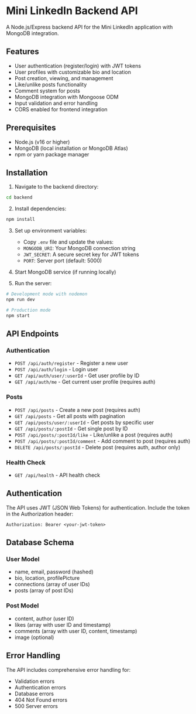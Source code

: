 # Mini LinkedIn Backend API

A Node.js/Express backend API for the Mini LinkedIn application with MongoDB integration.

## Features

- User authentication (register/login) with JWT tokens
- User profiles with customizable bio and location
- Post creation, viewing, and management
- Like/unlike posts functionality
- Comment system for posts
- MongoDB integration with Mongoose ODM
- Input validation and error handling
- CORS enabled for frontend integration

## Prerequisites

- Node.js (v16 or higher)
- MongoDB (local installation or MongoDB Atlas)
- npm or yarn package manager

## Installation

1. Navigate to the backend directory:
```bash
cd backend
```

2. Install dependencies:
```bash
npm install
```

3. Set up environment variables:
   - Copy `.env` file and update the values:
   - `MONGODB_URI`: Your MongoDB connection string
   - `JWT_SECRET`: A secure secret key for JWT tokens
   - `PORT`: Server port (default: 5000)

4. Start MongoDB service (if running locally)

5. Run the server:
```bash
# Development mode with nodemon
npm run dev

# Production mode
npm start
```

## API Endpoints

### Authentication
- `POST /api/auth/register` - Register a new user
- `POST /api/auth/login` - Login user
- `GET /api/auth/user/:userId` - Get user profile by ID
- `GET /api/auth/me` - Get current user profile (requires auth)

### Posts
- `POST /api/posts` - Create a new post (requires auth)
- `GET /api/posts` - Get all posts with pagination
- `GET /api/posts/user/:userId` - Get posts by specific user
- `GET /api/posts/:postId` - Get single post by ID
- `POST /api/posts/:postId/like` - Like/unlike a post (requires auth)
- `POST /api/posts/:postId/comment` - Add comment to post (requires auth)
- `DELETE /api/posts/:postId` - Delete post (requires auth, author only)

### Health Check
- `GET /api/health` - API health check

## Authentication

The API uses JWT (JSON Web Tokens) for authentication. Include the token in the Authorization header:

```
Authorization: Bearer <your-jwt-token>
```

## Database Schema

### User Model
- name, email, password (hashed)
- bio, location, profilePicture
- connections (array of user IDs)
- posts (array of post IDs)

### Post Model
- content, author (user ID)
- likes (array with user ID and timestamp)
- comments (array with user ID, content, timestamp)
- image (optional)

## Error Handling

The API includes comprehensive error handling for:
- Validation errors
- Authentication errors
- Database errors
- 404 Not Found errors
- 500 Server errors
